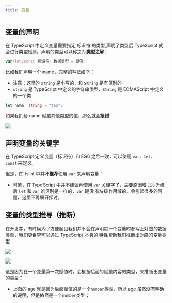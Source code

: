 ```yaml
---
title: 变量
---
```


## 变量的声明

在 TypeScript 中定义变量需要指定 标识符 的类型,声明了类型后 TypeScript 就会进行类型检测，声明的类型可以称之为**类型注解**；

```ts
var/let/const 标识符: 数据类型 = 赋值;
```

比如我们声明一个 name，完整的写法如下：

- 注意：这里的 `string` 是小写的，和 `String` 是有区别的
- `string` 是 TypeScript 中定义的字符串类型，`String` 是 ECMAScript 中定义的一个类

```ts
let name: string = "tao";
```

如果我们给 name 赋值其他类型的值，那么就会**报错**

![](/type-script/3.png)

## 声明变量的关键字

在 TypeScript 定义变量（标识符）和 ES6 之后一致，可以使用 `var`、`let`、`const` 来定义。

但是，在 tslint 中并**不推荐**使用 `var` 来声明变量：

- 可见，在 TypeScript 中并不建议再使用 `var` 关键字了，主要原因和 `ES6` 升级后 `let` 和 `var` 的区别是一样的，`var` 是没
  有块级作用域的，会引起很多的问题，这里不再展开探讨。

## 变量的类型推导（推断）

在开发中，有时候为了方便起见我们并不会在声明每一个变量时都写上对应的数据类型，我们更希望可以通过 TypeScript 本身的
特性帮助我们推断出对应的变量类型：

![](/type-script/4.png)

![](/type-script/5.png)

这是因为在一个变量第一次赋值时，会根据后面的赋值内容的类型，来推断出变量的类型：

- 上面的 age 就是因为后面赋值的是一个`number`类型，所以 age 虽然没有明确的说明，但是依然是一个`number`类型；
